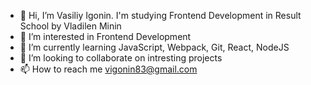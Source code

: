 - 👋 Hi, I’m Vasiliy Igonin. I'm studying Frontend Development in Result School by Vladilen Minin
- 👀 I’m interested in Frontend Development
- 🌱 I’m currently learning JavaScript, Webpack, Git, React, NodeJS
- 💞️ I’m looking to collaborate on intresting projects
- 📫 How to reach me vigonin83@gmail.com

<!---
vigonin83/vigonin83 is a ✨ special ✨ repository because its `README.md` (this file) appears on your GitHub profile.
You can click the Preview link to take a look at your changes.
--->
